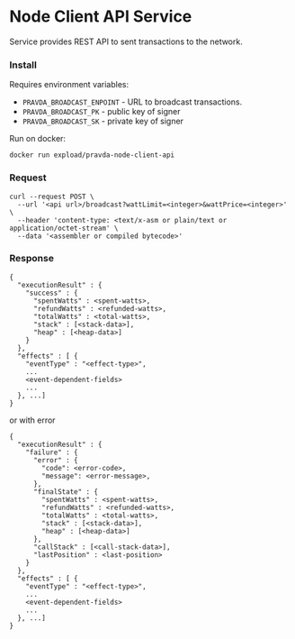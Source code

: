 # Node Client API Service

Service provides REST API to sent transactions to the network.

### Install
Requires environment variables:

* `PRAVDA_BROADCAST_ENPOINT` - URL to broadcast transactions.
* `PRAVDA_BROADCAST_PK` - public key of signer
* `PRAVDA_BROADCAST_SK` - private key of signer

Run on docker:

`docker run expload/pravda-node-client-api`

### Request

```
curl --request POST \
  --url '<api url>/broadcast?wattLimit=<integer>&wattPrice=<integer>' \
  --header 'content-type: <text/x-asm or plain/text or application/octet-stream' \
  --data '<assembler or compiled bytecode>'
  ```
### Response

```
{
  "executionResult" : {
    "success" : {
      "spentWatts" : <spent-watts>,
      "refundWatts" : <refunded-watts>,
      "totalWatts" : <total-watts>,
      "stack" : [<stack-data>],
      "heap" : [<heap-data>]
    }
  },
  "effects" : [ {
    "eventType" : "<effect-type>",
    ...
    <event-dependent-fields>
    ...
  }, ...]
}
```
or with error

```
{
  "executionResult" : {
    "failure" : {
      "error" : {
        "code": <error-code>,
        "message": <error-message>,
      },
      "finalState" : {
        "spentWatts" : <spent-watts>,
        "refundWatts" : <refunded-watts>,
        "totalWatts" : <total-watts>,
        "stack" : [<stack-data>],
        "heap" : [<heap-data>]
      },
      "callStack" : [<call-stack-data>],
      "lastPosition" : <last-position>
    }
  },
  "effects" : [ {
    "eventType" : "<effect-type>",
    ...
    <event-dependent-fields>
    ...
  }, ...]
}
```